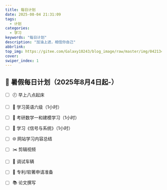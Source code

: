 ```yaml
---
title: 每日计划
date: 2025-08-04 21:31:09
tags:
  - 计划
categories:
  - 学习
keywords: "每日计划"
description: "加油上进，相信你自己"
abbrlink:
top_img: https://gitee.com/Galaxy10243/blog_image/raw/master/img/04213423.webp
cover:
swiper_index: 1
---
```

## 📅 暑假每日计划（2025年8月4日起-）
- [ ] 🕗 早上八点起床
- [ ] 📘 学习英语六级（1小时）
- [ ] 📐 考研数学一和建模学习（1小时）
- [ ] 📡 学习《信号与系统》（1小时）
- [ ] 🌐 网站学习内容总结
- [ ] ✂️ 剪辑视频
- [ ] 🚗 调试车辆
- [ ] 📄 专利/软著申请准备
- [ ] 📚 论文撰写

